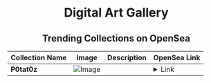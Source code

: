 <div align="center">

# Digital Art Gallery

## Trending Collections on OpenSea

| Collection Name                       | Image                                                                                     | Description                       | OpenSea Link                                                                                          |
|---------------------------------------|-------------------------------------------------------------------------------------------|-----------------------------------|--------------------------------------------------------------------------------------------------------|
| **P0tat0z** | ![Image](https://i.seadn.io/s/raw/files/03c6d2fa0314f2bdbbc6a82aa5441e09.gif?w=500&auto=format?w=200&auto=format) |  | <details><summary>Link</summary>[P0tat0z](https://opensea.io/collection/p0tat0z-449)</details> |

</div>